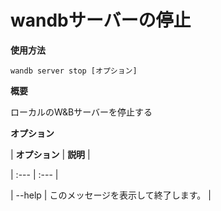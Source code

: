 
# wandbサーバーの停止

**使用方法**

`wandb server stop [オプション]`

**概要**

ローカルのW&Bサーバーを停止する

**オプション**

| **オプション** | **説明** |

| :--- | :--- |

| --help | このメッセージを表示して終了します。 |
